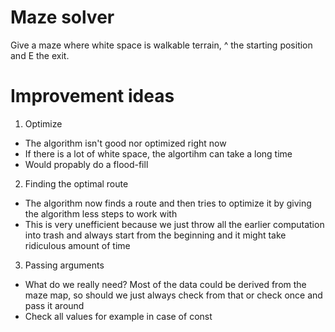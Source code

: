 
Maze solver
===========
Give a maze where white space is walkable terrain, ^ the starting position and E the exit.

Improvement ideas
=================
1. Optimize
- The algorithm isn't good nor optimized right now
- If there is a lot of white space, the algortihm can take a long time
- Would propably do a flood-fill
2. Finding the optimal route
- The algorithm now finds a route and then tries to optimize it by giving the algorithm less steps to work with
- This is very unefficient because we just throw all the earlier computation into trash and always start from the beginning and it might take ridiculous amount of time
3. Passing arguments
- What do we really need? Most of the data could be derived from the maze map, so should we just always check from that or check once and pass it around
- Check all values for example in case of const
